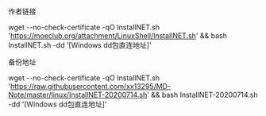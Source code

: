 #

作者链接

wget --no-check-certificate -qO InstallNET.sh 'https://moeclub.org/attachment/LinuxShell/InstallNET.sh' && bash InstallNET.sh -dd '[Windows dd包直连地址]'


备份地址

wget --no-check-certificate -qO InstallNET.sh 'https://raw.githubusercontent.com/xx13295/MD-Note/master/linux/InstallNET-20200714.sh' && bash InstallNET-20200714.sh -dd '[Windows dd包直连地址]'


